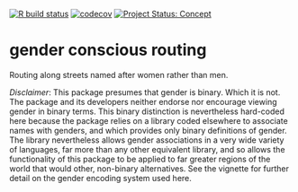 
<!-- README.md is generated from README.Rmd. Please edit that file -->
<!-- badges: start -->

[![R build
status](https://github.com/mpadge/gender-conscious-routing/workflows/R-CMD-check/badge.svg)](https://github.com/mpadge/gender-conscious-routing/actions?query=workflow%3AR-CMD-check)
[![codecov](https://codecov.io/gh/mpadge/gender-conscious-routing/branch/master/graph/badge.svg)](https://codecov.io/gh/mpadge/gender-conscious-routing)
[![Project Status:
Concept](http://www.repostatus.org/badges/latest/concept.svg)](http://www.repostatus.org/#concept)
<!-- badges: end -->

# gender conscious routing

Routing along streets named after women rather than men.

*Disclaimer*: This package presumes that gender is binary. Which it is
not. The package and its developers neither endorse nor encourage
viewing gender in binary terms. This binary distinction is nevertheless
hard-coded here because the package relies on a library coded elsewhere
to associate names with genders, and which provides only binary
definitions of gender. The library nevertheless allows gender
associations in a very wide variety of languages, far more than any
other equivalent library, and so allows the functionality of this
package to be applied to far greater regions of the world that would
other, non-binary alternatives. See the vignette for further detail on
the gender encoding system used here.
